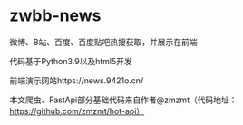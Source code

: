 # zwbb-news
微博、B站、百度、百度贴吧热搜获取，并展示在前端

代码基于Python3.9以及html5开发

前端演示网站https://news.9421o.cn/

本文爬虫、FastApi部分基础代码来自作者@zmzmt（代码地址：https://github.com/zmzmt/hot-api）
